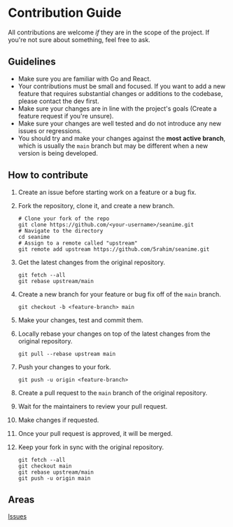 # Contribution Guide

All contributions are welcome _if_ they are in the scope of the project. If you're not sure about something, feel free to ask.

## Guidelines

- Make sure you are familiar with Go and React.
- Your contributions must be small and focused. If you want to add a new feature that requires substantial changes or additions to the codebase, please contact the dev first.
- Make sure your changes are in line with the project's goals (Create a feature request if you're unsure).
- Make sure your changes are well tested and do not introduce any new issues or regressions.
- You should try and make your changes against the **most active branch**, which is usually the `main` branch but
  may be different when a new version is being developed.

## How to contribute

1. Create an issue before starting work on a feature or a bug fix.
2. Fork the repository, clone it, and create a new branch.

	```shell
	# Clone your fork of the repo
	git clone https://github.com/<your-username>/seanime.git
	# Navigate to the directory
	cd seanime
	# Assign to a remote called "upstream"
	git remote add upstream https://github.com/5rahim/seanime.git
	```

3. Get the latest changes from the original repository.

	```shell
	git fetch --all
	git rebase upstream/main
	```

4. Create a new branch for your feature or bug fix off of the `main` branch.

	```shell
	git checkout -b <feature-branch> main
	```

5. Make your changes, test and commit them.

6. Locally rebase your changes on top of the latest changes from the original repository.

	```shell
	git pull --rebase upstream main
	```

7. Push your changes to your fork.

	```shell
	git push -u origin <feature-branch>
	```

8. Create a pull request to the `main` branch of the original repository.

9. Wait for the maintainers to review your pull request.

10. Make changes if requested.

11. Once your pull request is approved, it will be merged.

12. Keep your fork in sync with the original repository.

	```shell
	git fetch --all
	git checkout main
	git rebase upstream/main
	git push -u origin main
	```

## Areas

[Issues](https://github.com/5rahim/seanime/issues?q=is%3Aissue+is%3Aopen+label%3A%22open+to+contribution%22)
